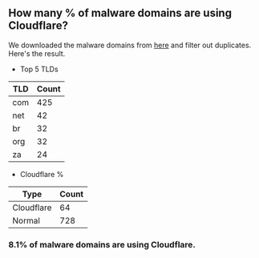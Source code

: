 ## How many % of malware domains are using Cloudflare?


We downloaded the malware domains from [here](https://urlhaus.abuse.ch) and filter out duplicates.
Here's the result.


[//]: # (start replacement)


- Top 5 TLDs

| TLD | Count |
| --- | --- |
| com | 425 |
| net | 42 |
| br | 32 |
| org | 32 |
| za | 24 |


- Cloudflare %

| Type | Count |
| --- | --- |
| Cloudflare | 64 |
| Normal | 728 |


### 8.1% of malware domains are using Cloudflare.